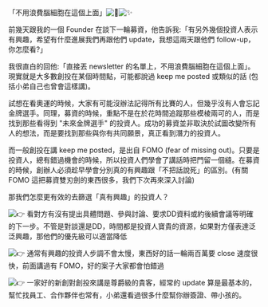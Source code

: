「不用浪費腦細胞在這個上面」![🧠](https://static.xx.fbcdn.net/images/emoji.php/v9/t7c/1/16/1f9e0.png)![✨](https://static.xx.fbcdn.net/images/emoji.php/v9/tf4/1/16/2728.png)

前幾天跟我的一個 Founder 在談下一輪募資，他告訴我:「有另外幾個投資人表示有興趣，希望有什麼進展我們再跟他們 update，我想這兩天跟他們 follow-up，你怎麼看?」

我很直白的回他:「直接丟 newsletter 的名單上，不用浪費腦細胞在這個上面」。現實就是大多數創投在某個時間點，可能都說過 keep me posted 或類似的話 (包括小弟自己也曾會這樣講)。

試想在看奧運的時候，大家有可能沒辦法記得所有比賽的人，但幾乎沒有人會忘記金牌選手。同理，募資的時候，重點不是在於花時間追蹤那些模棱兩可的人，而是找到那些看得到 "未來金牌選手" 的投資人。成功的募資並非取決於試圖改變所有人的想法，而是要找到那些與你有共同願景，真正看到潛力的投資人。

而一般創投在講 keep me posted，是出自 FOMO (fear of missing out)。只要是投資人，總有錯過機會的時候，所以投資人們學會了講話時把門留一個縫。在募資的時候，創辦人必須趁早學會分別真的有興趣跟「不把話說死」的區別。(有關 FOMO 這把募資雙刃劍的東西很多，我們下次再來深入討論)

那我們怎麼更有效的去篩選「真有興趣」的投資人？

![👉](https://static.xx.fbcdn.net/images/emoji.php/v9/t51/1/16/1f449.png) 看對方有沒有提出具體問題、參與討論、要求DD資料或約後續會議等明確的下一步。不管是對談還是DD，時間都是投資人寶貴的資源，如果對方僅表達泛泛興趣，那他們的優先級可以適當降低

![👉](https://static.xx.fbcdn.net/images/emoji.php/v9/t51/1/16/1f449.png) 通常有興趣的投資人步調不會太慢，東西好的話一輪兩百萬要 close 速度很快，前面講過有 FOMO，好的案子大家都會怕錯過

![👉](https://static.xx.fbcdn.net/images/emoji.php/v9/t51/1/16/1f449.png) 一家好的新創對創投來講是尊爵級的貴客，經常的 update 算是最基本的，幫忙找員工、合作夥伴也常有，小弟還看過很多什麼幫你辦簽證、帶小孩的。